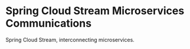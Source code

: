 # Spring Cloud Stream Microservices Communications
Spring Cloud Stream, interconnecting microservices.
